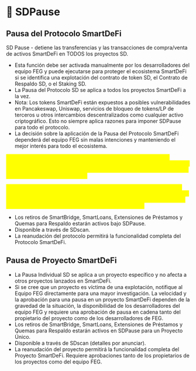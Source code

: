 # 🔐 SDPause

## Pausa del Protocolo SmartDeFi

SD Pause - detiene las transferencias y las transacciones de compra/venta de activos SmartDeFi en TODOS los proyectos SD.&#x20;

* Esta función debe ser activada manualmente por los desarrolladores del equipo FEG y puede ejecutarse para proteger el ecosistema SmartDeFi si se identifica una explotación del contrato de token SD, el Contrato de Respaldo SD, o el Staking SD.&#x20;
* La Pausa del Protocolo SD se aplica a todos los proyectos SmartDeFi a la vez.
* Nota: Los tokens SmartDeFi están expuestos a posibles vulnerabilidades en Pancakeswap, Uniswap, servicios de bloqueo de tokens/LP de terceros u otros intercambios descentralizados como cualquier activo criptográfico. Esto no siempre aplica razones para imponer SDPause para todo el protocolo.&#x20;
* La decisión sobre la aplicación de la Pausa del Protocolo SmartDeFi dependerá del equipo FEG sin malas intenciones y manteniendo el mejor interés para todo el ecosistema.&#x20;

<mark style="color:yellow;">Dentro de las 24 horas desde que se aplica SDPause, los proyectos SmartDeFi tendrán la opción de acordar permanecer en SDPause y requiere que los propietarios del proyecto lo confirmen a través del Panel de Control (o SDScan, detalles por anunciar)</mark>

<mark style="color:yellow;">Si un proyecto elige ser reanudado y no está de acuerdo en cadena para permanecer en SDPause, después de 24 horas su proyecto será reactivado automáticamente. Al hacerlo, los proyectos SD aceptan la responsabilidad total de su decisión de detener la pausa después de 24h.</mark>

* Los retiros de SmartBridge, SmartLoans, Extensiones de Préstamos y Quemas para Respaldo estarán activos bajo SDPause.
* Disponible a través de SDscan.
* La reanudación del protocolo permitirá la funcionalidad completa del Protocolo SmartDeFi.&#x20;

## Pausa de Proyecto SmartDeFi

* La Pausa Individual SD se aplica a un proyecto específico y no afecta a otros proyectos lanzados en SmartDeFi.&#x20;
* Si se cree que un proyecto es víctima de una explotación, notifique al Equipo FEG directamente para una mayor investigación. La velocidad y la aprobación para una pausa en un proyecto SmartDeFi dependen de la gravedad de la situación, la disponibilidad de los desarrolladores del equipo FEG y requiere una aprobación de pausa en cadena tanto del propietario del proyecto como de los desarrolladores de FEG.&#x20;
* Los retiros de SmartBridge, SmartLoans, Extensiones de Préstamos y Quemas para Respaldo estarán activos en SDPause para un Proyecto Único.
* Disponible a través de SDscan (detalles por anunciar).
* La reanudación del proyecto permitirá la funcionalidad completa del Proyecto SmartDeFi. Requiere aprobaciones tanto de los propietarios de los proyectos como del equipo FEG.